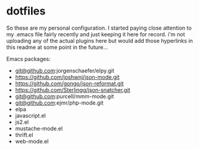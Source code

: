 dotfiles
========

So these are my personal configuration.
I started paying close attention to my .emacs file fairly recently and just keeping it here for record.
i'm not uploading any of the actual plugins here but would add those hyperlinks in this readme at some point in the future...

Emacs packages:
* git@github.com:jorgenschaefer/elpy.git
* https://github.com/joshwnj/json-mode.git
* https://github.com/gongo/json-reformat.git
* https://github.com/Sterlingg/json-snatcher.git
* git@github.com:purcell/mmm-mode.git
* git@github.com:ejmr/php-mode.git
* elpa
* javascript.el
* js2.el
* mustache-mode.el
* thrift.el
* web-mode.el
